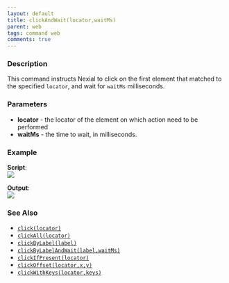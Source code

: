 ```yaml
---
layout: default
title: clickAndWait(locator,waitMs)
parent: web
tags: command web
comments: true
---
```


### Description
This command instructs Nexial to click on the first element that matched to the specified `locator`, and wait for 
`waitMs` milliseconds.


### Parameters
- **locator** - the locator of the element on which action need to be performed
- **waitMs** - the time to wait, in milliseconds.


### Example
**Script**:<br/>
![](image/clickAndWait_01.png)

**Output**:<br/>
![](image/clickAndWait_02.png)


### See Also
- [`click(locator)`](click(locator))
- [`clickAll(locator)`](clickAll(locator))
- [`clickByLabel(label)`](clickByLabel(label))
- [`clickByLabelAndWait(label,waitMs)`](clickByLabelAndWait(label,waitMs))
- [`clickIfPresent(locator)`](clickIfPresent(locator))
- [`clickOffset(locator,x,y)`](clickOffset(locator,x,y))
- [`clickWithKeys(locator,keys)`](clickWithKeys(locator,keys))
